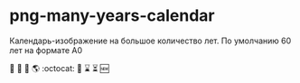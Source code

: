 # png-many-years-calendar
Календарь-изображение на большое количество лет. По умолчанию 60 лет на формате А0


:sheep:
:honeybee:
:palm_tree:
:earth_americas:
:octocat:
:crystal_ball:
:hourglass:
:hourglass_flowing_sand:
:new:
